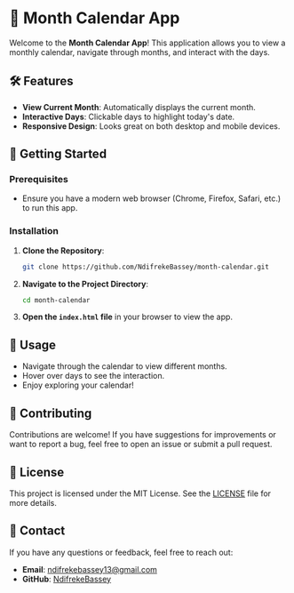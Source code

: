 # 📅 Month Calendar App

Welcome to the **Month Calendar App**! This application allows you to view a monthly calendar, navigate through months, and interact with the days.

## 🛠 Features
- **View Current Month**: Automatically displays the current month.
- **Interactive Days**: Clickable days to highlight today's date.
- **Responsive Design**: Looks great on both desktop and mobile devices.

## 🚀 Getting Started

### Prerequisites
- Ensure you have a modern web browser (Chrome, Firefox, Safari, etc.) to run this app.

### Installation
1. **Clone the Repository**:
   ```bash
   git clone https://github.com/NdifrekeBassey/month-calendar.git
   ```
2. **Navigate to the Project Directory**:
   ```bash
   cd month-calendar
   ```
3. **Open the `index.html` file** in your browser to view the app.

## 📖 Usage
- Navigate through the calendar to view different months.
- Hover over days to see the interaction.
- Enjoy exploring your calendar!

## 🤝 Contributing
Contributions are welcome! If you have suggestions for improvements or want to report a bug, feel free to open an issue or submit a pull request.

## 📄 License
This project is licensed under the MIT License. See the [LICENSE](LICENSE) file for more details.

## 💬 Contact
If you have any questions or feedback, feel free to reach out:
- **Email**: ndifrekebassey13@gmail.com
- **GitHub**: [NdifrekeBassey](https://github.com/NdifrekeBassey)